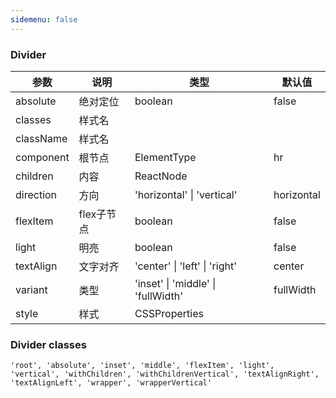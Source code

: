 ```yaml
---
sidemenu: false
---
```


### Divider


| 参数	|说明	|类型	|默认值
| --- | --- | --- | ---
| absolute | 绝对定位	 | boolean | false
| classes | 样式名 |  |
| className | 样式名 | |
| component | 根节点 | ElementType | hr
| children | 内容 | ReactNode |
| direction | 方向	 | 'horizontal' \| 'vertical' | horizontal
| flexItem | flex子节点	 | boolean | false
| light | 明亮	 | boolean | false
| textAlign | 文字对齐	 | 'center' \| 'left' \| 'right' | center
| variant | 类型	 | 'inset' \| 'middle' \| 'fullWidth' | fullWidth
| style | 样式 | CSSProperties |


### Divider classes

```
'root', 'absolute', 'inset', 'middle', 'flexItem', 'light', 'vertical', 'withChildren', 'withChildrenVertical', 'textAlignRight', 'textAlignLeft', 'wrapper', 'wrapperVertical'
```
